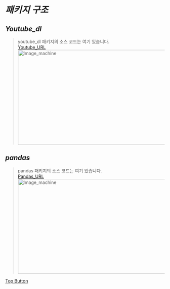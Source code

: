 *패키지 구조*
=====  

*Youtube_dl*
-----  
> youtube_dl 패키지의 소스 코드는 여기 있습니다.  
> [Youtube_URL](https://github.com/ytdl-org/youtube-dl)  
> <img src="https://user-images.githubusercontent.com/66001539/120745508-42884780-c538-11eb-9178-b6aad835f4d0.png" width="600px" height="300px" title="px(픽셀) 크기 설정" alt="Image_machine"></img><br/>  

*pandas*
-----  
> pandas 패키지의 소스 코드는 여기 있습니다.  
> [Pandas_URL](https://github.com/pandas-dev/pandas)  
> <img src="https://user-images.githubusercontent.com/66001539/120745670-9abf4980-c538-11eb-8d07-e52fb01156bc.png" width="600px" height="300px" title="px(픽셀) 크기 설정" alt="Image_machine"></img><br/>  

[Top Button](#)
